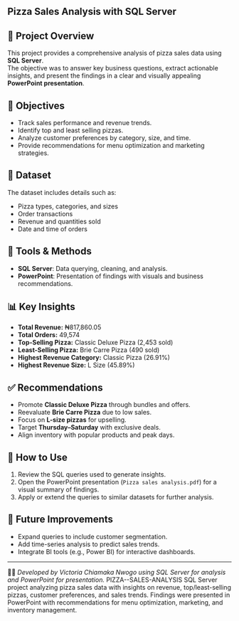 ## Pizza Sales Analysis with SQL Server

## 📌 Project Overview
This project provides a comprehensive analysis of pizza sales data using **SQL Server**.  
The objective was to answer key business questions, extract actionable insights, and present the findings in a clear and visually appealing **PowerPoint presentation**.

## 🎯 Objectives
- Track sales performance and revenue trends.  
- Identify top and least selling pizzas.  
- Analyze customer preferences by category, size, and time.  
- Provide recommendations for menu optimization and marketing strategies.  

## 📂 Dataset
The dataset includes details such as:  
- Pizza types, categories, and sizes  
- Order transactions  
- Revenue and quantities sold  
- Date and time of orders  

## 🔧 Tools & Methods
- **SQL Server**: Data querying, cleaning, and analysis.  
- **PowerPoint**: Presentation of findings with visuals and business recommendations.  

## 📊 Key Insights
- **Total Revenue:** ₦817,860.05  
- **Total Orders:** 49,574  
- **Top-Selling Pizza:** Classic Deluxe Pizza (2,453 sold)  
- **Least-Selling Pizza:** Brie Carre Pizza (490 sold)  
- **Highest Revenue Category:** Classic Pizza (26.91%)  
- **Highest Revenue Size:** L Size (45.89%)  

## ✅ Recommendations
- Promote **Classic Deluxe Pizza** through bundles and offers.  
- Reevaluate **Brie Carre Pizza** due to low sales.  
- Focus on **L-size pizzas** for upselling.  
- Target **Thursday–Saturday** with exclusive deals.  
- Align inventory with popular products and peak days.  

## 🚀 How to Use
1. Review the SQL queries used to generate insights.  
2. Open the PowerPoint presentation (`Pizza sales analysis.pdf`) for a visual summary of findings.  
3. Apply or extend the queries to similar datasets for further analysis.  

## 🔮 Future Improvements
- Expand queries to include customer segmentation.  
- Add time-series analysis to predict sales trends.  
- Integrate BI tools (e.g., Power BI) for interactive dashboards.  

---
👩‍💻 *Developed by Victoria Chiamaka Nwogo using SQL Server for analysis and PowerPoint for presentation.*
 PIZZA--SALES-ANALYSIS
SQL Server project analyzing pizza sales data with insights on revenue, top/least-selling pizzas, customer preferences, and sales trends. Findings were presented in PowerPoint with recommendations for menu optimization, marketing, and inventory management.
